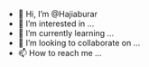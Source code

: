 - 👋 Hi, I’m @Hajiaburar
- 👀 I’m interested in ...
- 🌱 I’m currently learning ...
- 💞️ I’m looking to collaborate on ...
- 📫 How to reach me ...

<!---
Hajiaburar/Hajiaburar is a ✨ special ✨ repository because its `README.md` (this file) appears on your GitHub profile.
You can click the Preview link to take a look at your changes.
--->
